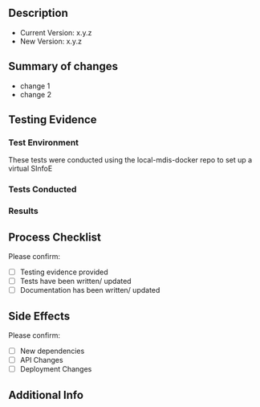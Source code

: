 <!-- Don't forget to provide a concise title  -->

## Description

<!-- Provide a high level description of changes to the software -->

- Current Version: x.y.z
- New Version: x.y.z

## Summary of changes

<!-- Provide a bulleted list of changes e.g new features, bug fixes, performance 
improvements etc -->

- change 1
- change 2

## Testing Evidence

### Test Environment

<!-- Describe the environment used to test e.g. OS/ browser/ version -->

These tests were conducted using the local-mdis-docker repo to set up a virtual
SInfoE

### Tests Conducted  

<!-- Describe/ list the tests you ran to verify functionality -->

### Results

<!-- Insert an image, or summarise the testing results  -->

## Process Checklist

Please confirm:

- [ ] Testing evidence provided
- [ ] Tests have been written/ updated
- [ ] Documentation has been written/ updated

## Side Effects

Please confirm:

- [ ] New dependencies
- [ ] API Changes
- [ ] Deployment Changes

## Additional Info

<!-- Add any other relevant details such as new dependencies, migration steps, 
or known issues  -->
